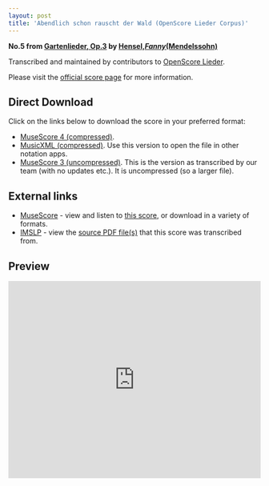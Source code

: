 ```yaml
---
layout: post
title: 'Abendlich schon rauscht der Wald (OpenScore Lieder Corpus)'
---
```


__No.5 from [Gartenlieder, Op.3](https://fourscoreandmore.org/openscore/lieder/Hensel%2C_Fanny_%28Mendelssohn%29/Gartenlieder%2C_Op.3/) by [Hensel,_Fanny_(Mendelssohn)](https://fourscoreandmore.org/openscore/lieder/Hensel%2C_Fanny_%28Mendelssohn%29)__

Transcribed and maintained by contributors to [OpenScore Lieder].

Please visit the [official score page] for more information.

[official score page]: https://musescore.com/openscore-lieder-corpus/scores/6034473
[OpenScore Lieder]: https://musescore.com/openscore-lieder-corpus

## Direct Download

Click on the links below to download the score in your preferred format:
- [MuseScore 4 (compressed)](https://fourscoreandmore.org/openscore/lieder/Hensel%2C_Fanny_%28Mendelssohn%29/Gartenlieder%2C_Op.3/5_Abendlich_schon_rauscht_der_Wald.mscz).
- [MusicXML (compressed)](https://fourscoreandmore.org/openscore/lieder/Hensel%2C_Fanny_%28Mendelssohn%29/Gartenlieder%2C_Op.3/5_Abendlich_schon_rauscht_der_Wald.mxl). Use this version to open the file in other notation apps.
- [MuseScore 3 (uncompressed)](https://raw.githubusercontent.com/OpenScore/Lieder/refs/heads/main/scores/Hensel%2C_Fanny_%28Mendelssohn%29/Gartenlieder%2C_Op.3/5_Abendlich_schon_rauscht_der_Wald/lc6034473.mscx). This is the version as transcribed by our team (with no updates etc.). It is uncompressed (so a larger file).

## External links

- [MuseScore] - view and listen to [this score][MuseScore], or download in a variety of formats.
- [IMSLP] - view the [source PDF file(s)][IMSLP] that this score was transcribed from.

[MuseScore]: https://musescore.com/score/6034473
[IMSLP]: https://imslp.org/wiki/Special:ReverseLookup/558571

## Preview

<iframe width="100%" height="394" src="https://musescore.com/openscore-lieder-corpus/scores/6034473/embed" frameborder="0" allowfullscreen allow="autoplay; fullscreen"></iframe>
